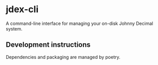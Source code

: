 # jdex-cli

A command-line interface for managing your on-disk Johnny Decimal system.

## Development instructions

Dependencies and packaging are managed by poetry.
